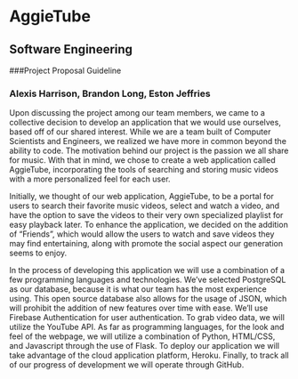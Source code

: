 # AggieTube

## Software Engineering 

###Project Proposal Guideline

### Alexis Harrison, Brandon Long, Eston Jeffries

Upon discussing the project among our team members, we came to a collective decision to develop an 
application that we would use ourselves, based off of our shared interest. While we are a team 
built of Computer Scientists and Engineers, we realized we have more in common beyond the ability 
to code. The motivation behind our project is the passion we all share for music. With that in mind, 
we chose to create a web application called AggieTube, incorporating the tools of searching and 
storing music videos with a more personalized feel for each user.

Initially, we thought of our web application, AggieTube, to be a portal for users to search their 
favorite music videos, select and watch a video, and have the option to save the videos to their 
very own specialized playlist for easy playback later. To enhance the application, we decided on the
addition of “Friends”, which would allow the users to watch and save videos they may find entertaining, 
along with promote the social aspect our generation seems to enjoy.

In the process of developing this application we will use a combination of a few programming languages 
and technologies. We’ve selected PostgreSQL as our database, because it is what our team has the most 
experience using. This open source database also allows for the usage of JSON, which will prohibit the 
addition of new features over time with ease. We’ll use Firebase Authentication for user authentication. 
To grab video data, we will utilize the YouTube API. As far as programming languages, for the look and 
feel of the webpage, we will utilize a combination of Python, HTML/CSS, and Javascript through the use 
of Flask. To deploy our application we will take advantage of the cloud application platform, Heroku. 
Finally, to track all of our progress of development we will operate through GitHub.

